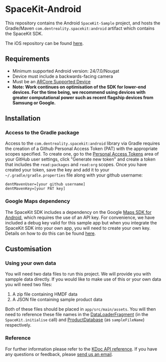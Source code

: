 # SpaceKit-Android

This repository contains the Android `SpaceKit-Sample` project, and hosts the Gradle/Maven 
`com.dentreality.spacekit:android` artifact which contains the SpaceKit SDK.

The iOS repository can be found [here](https://github.com/DentReality/SpaceKit-iOS).

## Requirements

* Minimum supported Android version: 24/7.0/Nougat
* Device must include a backwards-facing camera
* Must be an [ARCore Supported Device](https://developers.google.com/ar/devices) 
* **Note: Work continues on optimisation of the SDK for lower-end devices. For the time being, we recommend using devices with greater computational power such as recent flagship devices from Samsung or Google.**

## Installation

### Access to the Gradle package

Access to the `com.dentreality.spacekit:android` library via Gradle requires the creation of a Github Personal Access Token (PAT) with the appropriate scopes specified. To create one, go to the [Personal Access Tokens](https://github.com/settings/tokens) area of your GitHub user settings, click "Generate new token" and create a token that includes the `read:packages` and `read:org` scopes. Once you have created your token, save the key and add it to your `~/.gradle/gradle.properties` file along with your github username:

```
dentMavenUser=[your github username]
dentMavenKey=[your PAT key]
```

### Google Maps dependency

The SpaceKit SDK includes a dependency on the Google [Maps SDK for Android](https://developers.google.com/maps/documentation/android-sdk/overview), which requires the use of an API key. For convenience, we have included a debug key valid for this sample app but when you integrate the SpaceKit SDK into your own app, you will need to create your own key. Details on how to do this can be found [here](https://developers.google.com/maps/documentation/android-sdk/get-api-key).

## Customisation

### Using your own data
You will need two data files to run this project. We will provide you with sampple data directly. If you would like to make use of this or your own data you will need two files:

1. A zip file containing HMDF data 
2. A JSON file containing sample product data

Both of these files should be placed in `app/src/main/assets`. You will then need to reference these file names in the [DataLoaderFragment](https://github.com/DentReality/SpaceKit-Android/blob/main/app/src/main/java/com/dentreality/spacekit/sample/DataLoaderFragment.kt) (in the `SpaceKit.initialise` call) and [ProductDatabase](https://github.com/DentReality/SpaceKit-Android/blob/main/app/src/main/java/com/dentreality/spacekit/sample/ProductDatabase.kt) (as `sampleFileName`) respectively.

### Reference

For further information please refer to the [KDoc API reference](https://dentreality.github.io/SpaceKit-Android). If you have any questions or feedback, please [send us an email](mailto:elliot@dentreality.com).